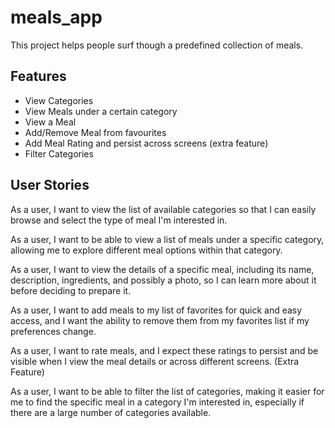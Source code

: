 # meals_app

This project helps people surf though a predefined collection of meals. 

## Features
- View Categories
- View Meals under a certain category
- View a Meal
- Add/Remove Meal from favourites
- Add Meal Rating and persist across screens (extra feature)
- Filter Categories
  
## User Stories
As a user, I want to view the list of available categories so that I can easily browse and select the type of meal I'm interested in.

As a user, I want to be able to view a list of meals under a specific category, allowing me to explore different meal options within that category.

As a user, I want to view the details of a specific meal, including its name, description, ingredients, and possibly a photo, so I can learn more about it before deciding to prepare it.

As a user, I want to add meals to my list of favorites for quick and easy access, and I want the ability to remove them from my favorites list if my preferences change.

As a user, I want to rate meals, and I expect these ratings to persist and be visible when I view the meal details or across different screens. (Extra Feature)

As a user, I want to be able to filter the list of categories, making it easier for me to find the specific meal in a category I'm interested in, especially if there are a large number of categories available.
